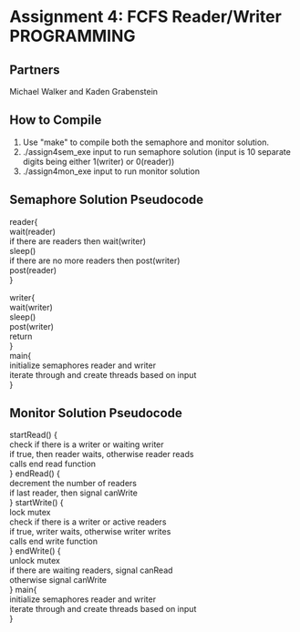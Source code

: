 # Assignment 4: FCFS Reader/Writer PROGRAMMING 

## Partners

Michael Walker and Kaden Grabenstein

## How to Compile
1. Use "make" to compile both the semaphore and monitor solution.
2. ./assign4sem_exe input to run semaphore solution (input is 10 separate digits being either 1(writer) or 0(reader))
3. ./assign4mon_exe input to run monitor solution

## Semaphore Solution Pseudocode
reader{<br/>
  wait(reader)<br/>
  if there are readers then wait(writer)<br/>
  sleep()<br/>
  if there are no more readers then post(writer)<br/>
  post(reader)<br/>
}<br/>

writer{<br/>
  wait(writer)<br/>
  sleep()<br/>
  post(writer)<br/>
  return<br/>
}<br/>
main{<br/>
initialize semaphores reader and writer<br/>
iterate through and create threads based on input<br/>
}


## Monitor Solution Pseudocode

startRead() { <br/>
  check if there is a writer or waiting writer <br/>
  if true, then reader waits, otherwise reader reads <br/>
  calls end read function <br/>
}
endRead() { <br/>
  decrement the number of readers <br/>
  if last reader, then signal canWrite <br/>
}
startWrite() { <br/>
  lock mutex <br/>
  check if there is a writer or active readers <br/>
  if true, writer waits, otherwise writer writes <br/>
  calls end write function <br/>
}
endWrite() { <br/>
  unlock mutex <br/>
  if there are waiting readers, signal canRead <br/>
  otherwise signal canWrite <br/>
}
main{<br/>
initialize semaphores reader and writer<br/>
iterate through and create threads based on input<br/>
}